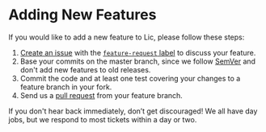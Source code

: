# Adding New Features

If you would like to add a new feature to Lic, please follow these steps:

  1. [Create an issue](https://github.com/lic/lic/issues/new) with the [`feature-request` label](https://github.com/lic/lic/labels/type:%20feature-request) to discuss your feature.
  2. Base your commits on the master branch, since we follow [SemVer](http://semver.org) and don't add new features to old releases.
  3. Commit the code and at least one test covering your changes to a feature branch in your fork.
  4. Send us a [pull request](PULL_REQUESTS.md) from your feature branch.

If you don't hear back immediately, don’t get discouraged! We all have day jobs, but we respond to most tickets within a day or two.
